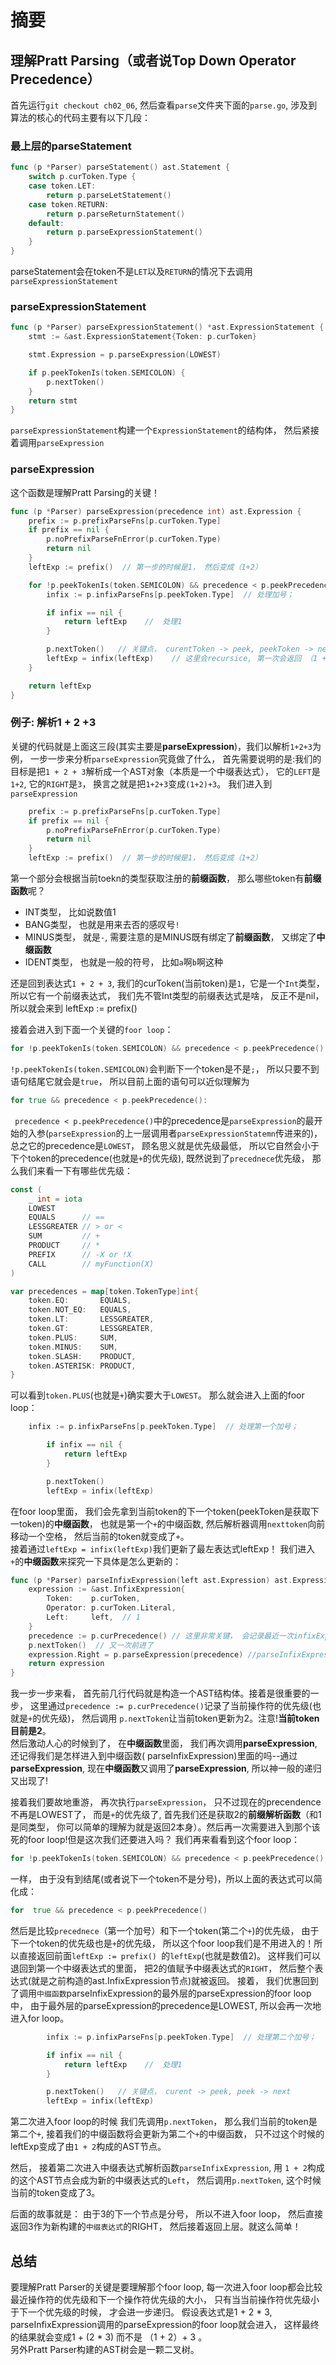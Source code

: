 # 摘要


## 理解Pratt Parsing（或者说Top Down Operator Precedence）

首先运行`git checkout ch02_06`, 然后查看`parse`文件夹下面的`parse.go`,
涉及到算法的核心的代码主要有以下几段：

### 最上层的parseStatement
```go
func (p *Parser) parseStatement() ast.Statement {
	switch p.curToken.Type {
	case token.LET:
		return p.parseLetStatement()  
	case token.RETURN:
		return p.parseReturnStatement()
	default:
		return p.parseExpressionStatement()
	}
}
```
parseStatement会在token不是`LET`以及`RETURN`的情况下去调用`parseExpressionStatement`


### parseExpressionStatement

```go
func (p *Parser) parseExpressionStatement() *ast.ExpressionStatement {
	stmt := &ast.ExpressionStatement{Token: p.curToken}

	stmt.Expression = p.parseExpression(LOWEST)

	if p.peekTokenIs(token.SEMICOLON) {
		p.nextToken()
	}
	return stmt
}
```

`parseExpressionStatement`构建一个`ExpressionStatement`的结构体， 然后紧接着调用`parseExpression`

### parseExpression

这个函数是理解Pratt Parsing的关键！
```go
func (p *Parser) parseExpression(precedence int) ast.Expression {
	prefix := p.prefixParseFns[p.curToken.Type]
	if prefix == nil {
		p.noPrefixParseFnError(p.curToken.Type)
		return nil
	}
	leftExp := prefix()  // 第一步的时候是1， 然后变成（1+2）

	for !p.peekTokenIs(token.SEMICOLON) && precedence < p.peekPrecedence() {
		infix := p.infixParseFns[p.peekToken.Type]  // 处理加号；

		if infix == nil {
			return leftExp    //  处理1
		}

		p.nextToken()   // 关键点， curentToken -> peek, peekToken -> nextPeekToken
		leftExp = infix(leftExp)    // 这里会recursice, 第一次会返回 （1 + 2）； 那么在下一次与逆行的时候left 就是（1 + 2）
	}

	return leftExp
}
```
### 例子: 解析1 + 2 +3
关键的代码就是上面这三段(其实主要是**parseExpression**)，我们以解析`1+2+3`为例， 一步一步来分析`parseExpression`究竟做了什么， 首先需要说明的是:我们的目标是把`1 + 2 + 3`解析成一个AST对象（本质是一个中缀表达式）， 它的`LEFT`是`1+2`, 它的`RIGHT`是`3`， 换言之就是把`1+2+3`变成`(1+2)+3`。
我们进入到`parseExpression`
```go
	prefix := p.prefixParseFns[p.curToken.Type]
	if prefix == nil {
		p.noPrefixParseFnError(p.curToken.Type)
		return nil
	}
	leftExp := prefix()  // 第一步的时候是1， 然后变成（1+2）
```
第一个部分会根据当前toekn的类型获取注册的**前缀函数**， 那么哪些token有**前缀函数**呢？

- INT类型， 比如说数值1
- BANG类型， 也就是用来去否的感叹号`!`
- MINUS类型， 就是`-`, 需要注意的是MINUS既有绑定了**前缀函数**， 又绑定了**中缀函数**
- IDENT类型， 也就是一般的符号， 比如`a`啊`b`啊这种

还是回到表达式`1 + 2 + 3`, 我们的curToken(当前token)是`1`，它是一个`Int`类型， 所以它有一个前缀表达式， 我们先不管Int类型的前缀表达式是啥， 反正不是nil， 所以就会来到 leftExp := prefix()

接着会进入到下面一个关键的`foor loop`：

```go
for !p.peekTokenIs(token.SEMICOLON) && precedence < p.peekPrecedence():
```
`!p.peekTokenIs(token.SEMICOLON)`会判断下一个token是不是`;`， 所以只要不到语句结尾它就会是`true`， 所以目前上面的语句可以近似理解为

```go
for true && precedence < p.peekPrecedence():
```
` precedence < p.peekPrecedence()`中的precedence是`parseExpression`的最开始的入参(`parseExpression`的上一层调用者`parseExpressionStatemn`传进来的)， 总之它的precedence是`LOWEST`， 顾名思义就是优先级最低， 所以它自然会小于下个token的precedence(也就是`+`的优先级), 既然说到了`precednece`优先级， 那么我们来看一下有哪些优先级：

```go
const (
	_ int = iota
	LOWEST
	EQUALS      // ==
	LESSGREATER // > or <
	SUM         // +
	PRODUCT     // *
	PREFIX      // -X or !X
	CALL        // myFunction(X)
)

var precedences = map[token.TokenType]int{
	token.EQ:       EQUALS,
	token.NOT_EQ:   EQUALS,
	token.LT:       LESSGREATER,
	token.GT:       LESSGREATER,
	token.PLUS:     SUM,
	token.MINUS:    SUM,
	token.SLASH:    PRODUCT,
	token.ASTERISK: PRODUCT,
}
```
可以看到`token.PLUS`(也就是`+`)确实要大于`LOWEST`。 那么就会进入上面的foor loop：

```go
	infix := p.infixParseFns[p.peekToken.Type]  // 处理第一个加号；

		if infix == nil {
			return leftExp    
		}

		p.nextToken()  
		leftExp = infix(leftExp)  
```
在foor loop里面， 我们会先拿到当前token的下一个token(peekToken是获取下一token)的**中缀函数**， 也就是第一个`+`的中缀函数, 然后解析器调用`nexttoken`向前移动一个空格， 然后当前的token就变成了`+`。  
接着通过`leftExp = infix(leftExp)`我们更新了最左表达式leftExp！ 我们进入`+`的**中缀函数**来探究一下具体是怎么更新的： 

``` go
func (p *Parser) parseInfixExpression(left ast.Expression) ast.Expression {
	expression := &ast.InfixExpression{
		Token:    p.curToken,
		Operator: p.curToken.Literal,
		Left:     left,  // 1
	}
	precedence := p.curPrecedence() // 这里非常关键， 会记录最近一次infixExpreesion的优先级
	p.nextToken()  // 又一次前进了
	expression.Right = p.parseExpression(precedence) //parseInfixExpression 和 parseExpression互相调用
	return expression
}
```
我一步一步来看， 首先前几行代码就是构造一个AST结构体。接着是很重要的一步， 这里通过`precedence := p.curPrecedence()`记录了当前操作符的优先级(也就是`+`的优先级)， 然后调用
`p.nextToken`让当前token更新为2。注意!**当前token目前是2**。  
然后激动人心的时候到了， 在**中缀函数**里面， 我们再次调用**parseExpression**, 还记得我们是怎样进入到中缀函数( parseInfixExpression)里面的吗--通过**parseExpression**, 现在**中缀函数**又调用了**parseExpression**, 所以神一般的递归又出现了!

接着我们要故地重游， 再次执行`parseExpression`， 只不过现在的precendence不再是LOWEST了， 而是`+`的优先级了, 首先我们还是获取2的**前缀解析函数**（和1是同类型， 你可以简单的理解为就是返回2本身）。然后再一次需要进入到那个该死的foor loop!但是这次我们还要进入吗？
我们再来看看到这个foor loop：
```go 
for !p.peekTokenIs(token.SEMICOLON) && precedence < p.peekPrecedence()
```
一样， 由于没有到结尾(或者说下一个token不是分号)，所以上面的表达式可以简化成：
```go
for  true && precedence < p.peekPrecedence()
```
然后是比较`precednece`（第一个加号）和下一个token(第二个`+`)的优先级， 由于下一个token的优先级也是`+`的优先级， 所以这个foor loop我们是不用进入的！所以直接返回前面`leftExp := prefix() `的`leftExp`(也就是数值2)。
这样我们可以退回到第一个中缀表达式的里面， 把2的值赋予中缀表达式的`RIGHT`， 然后整个表达式(就是之前构造的ast.InfixExpression节点)就被返回。
接着， 我们优惠回到了调用`中缀函数`parseInfixExpression的最外层的parseExpression的foor loop中，  由于最外层的parseExpression的precedence是LOWEST, 所以会再一次地进入for loop。

```go
		infix := p.infixParseFns[p.peekToken.Type]  // 处理第二个加号；

		if infix == nil {
			return leftExp    //  处理1
		}

		p.nextToken()   // 关键点， curent -> peek, peek -> next
		leftExp = infix(leftExp)
```

第二次进入foor loop的时候 我们先调用`p.nextToken`， 那么我们当前的token是第二个`+`, 接着我们的中缀函数将会更新为第二个`+`的中缀函数， 只不过这个时候的leftExp变成了由`1 + 2`构成的AST节点。

然后， 接着第二次进入中缀表达式解析函数`parseInfixExpression`, 用 `1 + 2`构成的这个AST节点会成为新的中缀表达式的`Left`， 然后调用`p.nextToken`, 这个时候当前的token变成了3。

后面的故事就是： 由于3的下一个节点是分号， 所以不进入foor loop， 然后直接返回3作为新构建的`中缀表达式`的RIGHT， 然后接着返回上层。就这么简单！


## 总结
要理解Pratt Parser的关键是要理解那个foor loop, 每一次进入foor loop都会比较最近操作符的优先级和下一个操作符优先级的大小， 只有当当前操作符优先级小于下一个优先级的时候， 才会进一步递归。
假设表达式是1 + 2 * 3, parseInfixExpression调用的parseExpression的foor loop就会进入， 这样最终的结果就会变成1 + (2 * 3) 而不是 （1 + 2）+ 3 。   
另外Pratt Parser构建的AST树会是一颗二叉树。